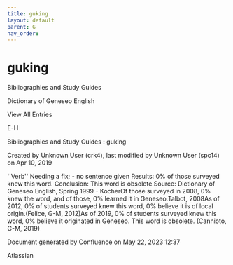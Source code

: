 ```yaml
---
title: guking
layout: default
parent: G
nav_order:
---
```


# guking

Bibliographies and Study Guides

Dictionary of Geneseo English

View All Entries

E-H

Bibliographies and Study Guides : guking

Created by  Unknown User (crk4), last modified by  Unknown User (spc14) on Apr 10, 2019

''Verb'' Needing a fix; - no sentence given Results: 0% of those surveyed knew this word. Conclusion: This word is obsolete.Source: Dictionary of Geneseo English, Spring 1999 - KocherOf those surveyed in 2008, 0% knew the word, and of those, 0% learned it in Geneseo.Talbot, 2008As of 2012, 0% of students surveyed knew this word, 0% believe it is of local origin.(Felice, G-M, 2012)As of 2019, 0% of students surveyed knew this word, 0% believe it originated in Geneseo. This word is obsolete. (Cannioto, G-M, 2019)

Document generated by Confluence on May 22, 2023 12:37

Atlassian
